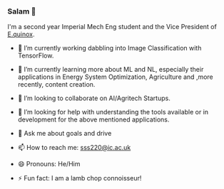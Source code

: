 ### Salam 👋

I'm a second year Imperial Mech Eng student and the Vice President of [E.quinox](https://www.imperialcollegeunion.org/activities/a-to-z/equinox).

- 🔭 I’m currently working dabbling into Image Classification with TensorFlow.

- 🌱 I’m currently learning more about ML and NL, especially their applications in Energy System Optimization, Agriculture and ,more recently, content creation. 

- 👯 I’m looking to collaborate on AI/Agritech Startups.

- 🤔 I’m looking for help with understanding the tools available or in development for the above mentioned applications.

- 💬 Ask me about goals and drive

- 📫 How to reach me: sss220@ic.ac.uk

- 😄 Pronouns: He/Him 

- ⚡ Fun fact: I am a lamb chop connoisseur!
